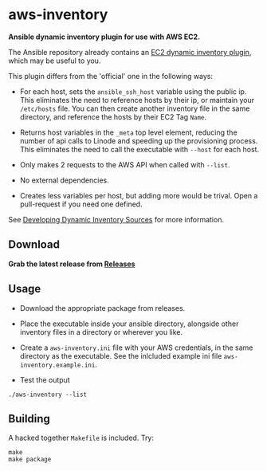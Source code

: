 aws-inventory
================

**Ansible dynamic inventory plugin for use with AWS EC2.**

The Ansible repository already contains an [EC2 dynamic inventory plugin](https://github.com/ansible/ansible/tree/devel/plugins/inventory), which may be useful to you.

This plugin differs from the 'official' one in the following ways:
 
 * For each host, sets the `ansible_ssh_host` variable using the public ip. This eliminates the need to reference hosts by their ip, or maintain your `/etc/hosts` file. You can then create another inventory file in the same directory, and reference the hosts by their EC2 Tag `Name`.
 
 * Returns host variables in the `_meta` top level element, reducing the number of api calls to Linode and speeding up the provisioning process. This eliminates the need to call the executable with `--host` for each host.
 
 * Only makes 2 requests to the AWS API when called with `--list`.
 
 * No external dependencies.
 
 * Creates less variables per host, but adding more would be trival. Open a pull-request if you need one defined. 

See [Developing Dynamic Inventory Sources](http://docs.ansible.com/developing_inventory.html) for more information.

## Download

**Grab the latest release from [Releases](https://github.com/awilliams/aws-inventory/releases)**

## Usage

 * Download the appropriate package from releases.
 
 * Place the executable inside your ansible directory, alongside other inventory files in a directory or wherever you like.

 * Create a `aws-inventory.ini` file with your AWS credentials, in the same directory as the executable. See the inlcluded example ini file `aws-inventory.example.ini`.

 * Test the output

 `./aws-inventory --list`

## Building

A hacked together `Makefile` is included. Try:

    make
    make package